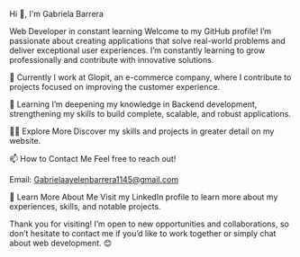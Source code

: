 Hi 👋, I'm Gabriela Barrera

Web Developer in constant learning
Welcome to my GitHub profile! I’m passionate about creating applications that solve real-world problems and deliver exceptional user experiences. I’m constantly learning to grow professionally and contribute with innovative solutions.

🔭 Currently
I work at Glopit, an e-commerce company, where I contribute to projects focused on improving the customer experience.

🌱 Learning
I’m deepening my knowledge in Backend development, strengthening my skills to build complete, scalable, and robust applications.

👨‍💻 Explore More
Discover my skills and projects in greater detail on my website.

📫 How to Contact Me
Feel free to reach out!

Email: Gabrielaayelenbarrera1145@gmail.com

📄 Learn More About Me
Visit my LinkedIn profile to learn more about my experiences, skills, and notable projects.

Thank you for visiting! I’m open to new opportunities and collaborations, so don’t hesitate to contact me if you’d like to work together or simply chat about web development. 😊
